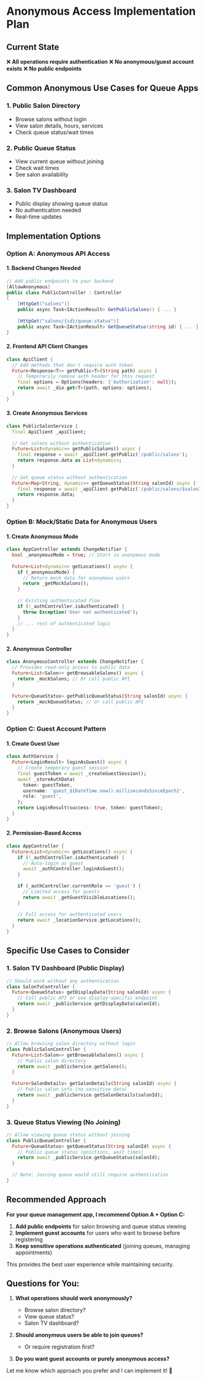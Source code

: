 # Anonymous Access Implementation Plan

## Current State
❌ **All operations require authentication**
❌ **No anonymous/guest account exists**
❌ **No public endpoints**

## Common Anonymous Use Cases for Queue Apps

### 1. **Public Salon Directory**
- Browse salons without login
- View salon details, hours, services
- Check queue status/wait times

### 2. **Public Queue Status**
- View current queue without joining
- Check wait times
- See salon availability

### 3. **Salon TV Dashboard** 
- Public display showing queue status
- No authentication needed
- Real-time updates

## Implementation Options

### Option A: Anonymous API Access

#### 1. Backend Changes Needed
```csharp
// Add public endpoints to your backend
[AllowAnonymous]
public class PublicController : Controller 
{
    [HttpGet("salons")]
    public async Task<IActionResult> GetPublicSalons() { ... }
    
    [HttpGet("salons/{id}/queue-status")]  
    public async Task<IActionResult> GetQueueStatus(string id) { ... }
}
```

#### 2. Frontend API Client Changes
```dart
class ApiClient {
  // Add methods that don't require auth token
  Future<Response<T>> getPublic<T>(String path) async {
    // Temporarily remove auth header for this request
    final options = Options(headers: {'Authorization': null});
    return await _dio.get<T>(path, options: options);
  }
}
```

#### 3. Create Anonymous Services
```dart
class PublicSalonService {
  final ApiClient _apiClient;
  
  // Get salons without authentication
  Future<List<dynamic>> getPublicSalons() async {
    final response = await _apiClient.getPublic('/public/salons');
    return response.data as List<dynamic>;
  }
  
  // Get queue status without authentication  
  Future<Map<String, dynamic>> getQueueStatus(String salonId) async {
    final response = await _apiClient.getPublic('/public/salons/$salonId/queue-status');
    return response.data;
  }
}
```

### Option B: Mock/Static Data for Anonymous Users

#### 1. Create Anonymous Mode
```dart
class AppController extends ChangeNotifier {
  bool _anonymousMode = true; // Start in anonymous mode
  
  Future<List<dynamic>> getLocations() async {
    if (_anonymousMode) {
      // Return mock data for anonymous users
      return _getMockSalons();
    }
    
    // Existing authenticated flow
    if (!_authController.isAuthenticated) {
      throw Exception('User not authenticated');
    }
    // ... rest of authenticated logic
  }
}
```

#### 2. Anonymous Controller
```dart
class AnonymousController extends ChangeNotifier {
  // Provides read-only access to public data
  Future<List<Salon>> getBrowsableSalons() async {
    return _mockSalons; // Or call public API
  }
  
  Future<QueueStatus> getPublicQueueStatus(String salonId) async {
    return _mockQueueStatus; // Or call public API  
  }
}
```

### Option C: Guest Account Pattern

#### 1. Create Guest User
```dart
class AuthService {
  Future<LoginResult> loginAsGuest() async {
    // Create temporary guest session
    final guestToken = await _createGuestSession();
    await _storeAuthData(
      token: guestToken,
      username: 'guest_${DateTime.now().millisecondsSinceEpoch}',
      role: 'guest',
    );
    return LoginResult(success: true, token: guestToken);
  }
}
```

#### 2. Permission-Based Access
```dart
class AppController {
  Future<List<dynamic>> getLocations() async {
    if (!_authController.isAuthenticated) {
      // Auto-login as guest
      await _authController.loginAsGuest();
    }
    
    if (_authController.currentRole == 'guest') {
      // Limited access for guests
      return await _getGuestVisibleLocations();
    }
    
    // Full access for authenticated users
    return await _locationService.getLocations();
  }
}
```

## Specific Use Cases to Consider

### 1. **Salon TV Dashboard (Public Display)**
```dart
// Should work without any authentication
class SalonTvController {
  Future<QueueStatus> getDisplayData(String salonId) async {
    // Call public API or use display-specific endpoint
    return await _publicService.getDisplayData(salonId);
  }
}
```

### 2. **Browse Salons (Anonymous Users)**
```dart
// Allow browsing salon directory without login
class PublicSalonController {
  Future<List<Salon>> getBrowsableSalons() async {
    // Public salon directory
    return await _publicService.getSalons();
  }
  
  Future<SalonDetails> getSalonDetails(String salonId) async {
    // Public salon info (no sensitive data)
    return await _publicService.getSalonDetails(salonId);
  }
}
```

### 3. **Queue Status Viewing (No Joining)**
```dart
// Allow viewing queue status without joining
class PublicQueueController {
  Future<QueueStatus> getQueueStatus(String salonId) async {
    // Public queue status (positions, wait times)
    return await _publicService.getQueueStatus(salonId);
  }
  
  // Note: Joining queue would still require authentication
}
```

## Recommended Approach

**For your queue management app, I recommend Option A + Option C:**

1. **Add public endpoints** for salon browsing and queue status viewing
2. **Implement guest accounts** for users who want to browse before registering
3. **Keep sensitive operations authenticated** (joining queues, managing appointments)

This provides the best user experience while maintaining security.

## Questions for You:

1. **What operations should work anonymously?**
   - Browse salon directory?
   - View queue status?
   - Salon TV dashboard?

2. **Should anonymous users be able to join queues?**
   - Or require registration first?

3. **Do you want guest accounts or purely anonymous access?**

Let me know which approach you prefer and I can implement it! 🚀